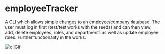 # employeeTracker

A CLI which allows simple changes to an employee/company database. The user must log in first (test/test works with the seeds) and can then view, add, delete employees, roles, and departments as well as update employee roles. Further functionality in the works.



![cliGif](employeeTracker.gif)

